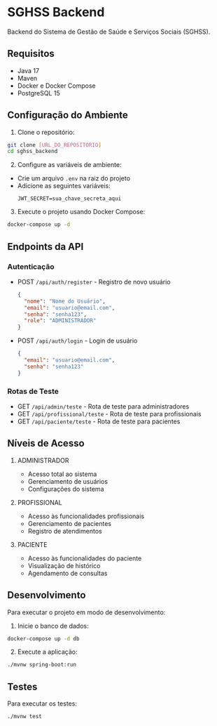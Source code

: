 # SGHSS Backend

Backend do Sistema de Gestão de Saúde e Serviços Sociais (SGHSS).

## Requisitos

- Java 17
- Maven
- Docker e Docker Compose
- PostgreSQL 15

## Configuração do Ambiente

1. Clone o repositório:
```bash
git clone [URL_DO_REPOSITORIO]
cd sghss_backend
```

2. Configure as variáveis de ambiente:
- Crie um arquivo `.env` na raiz do projeto
- Adicione as seguintes variáveis:
  ```
  JWT_SECRET=sua_chave_secreta_aqui
  ```

3. Execute o projeto usando Docker Compose:
```bash
docker-compose up -d
```

## Endpoints da API

### Autenticação

- POST `/api/auth/register` - Registro de novo usuário
  ```json
  {
    "nome": "Nome do Usuário",
    "email": "usuario@email.com",
    "senha": "senha123",
    "role": "ADMINISTRADOR"
  }
  ```

- POST `/api/auth/login` - Login de usuário
  ```json
  {
    "email": "usuario@email.com",
    "senha": "senha123"
  }
  ```

### Rotas de Teste

- GET `/api/admin/teste` - Rota de teste para administradores
- GET `/api/profissional/teste` - Rota de teste para profissionais
- GET `/api/paciente/teste` - Rota de teste para pacientes

## Níveis de Acesso

1. ADMINISTRADOR
   - Acesso total ao sistema
   - Gerenciamento de usuários
   - Configurações do sistema

2. PROFISSIONAL
   - Acesso às funcionalidades profissionais
   - Gerenciamento de pacientes
   - Registro de atendimentos

3. PACIENTE
   - Acesso às funcionalidades do paciente
   - Visualização de histórico
   - Agendamento de consultas

## Desenvolvimento

Para executar o projeto em modo de desenvolvimento:

1. Inicie o banco de dados:
```bash
docker-compose up -d db
```

2. Execute a aplicação:
```bash
./mvnw spring-boot:run
```

## Testes

Para executar os testes:
```bash
./mvnw test
``` 